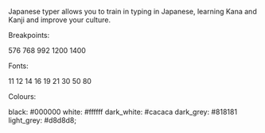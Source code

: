 Japanese typer allows you to train in typing in Japanese, learning Kana and Kanji and improve your culture.




Breakpoints:

576
768
992
1200
1400


Fonts:

11
12
14
16
19
21
30
50
80


Colours:

black: #000000
white: #ffffff
dark_white: #cacaca
dark_grey: #818181
light_grey: #d8d8d8;